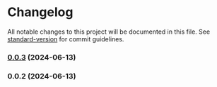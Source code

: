 # Changelog

All notable changes to this project will be documented in this file. See [standard-version](https://github.com/conventional-changelog/standard-version) for commit guidelines.

### [0.0.3](https://github.com/TrainingITCourses/stk-ws-core/compare/v0.0.2...v0.0.3) (2024-06-13)

### 0.0.2 (2024-06-13)
